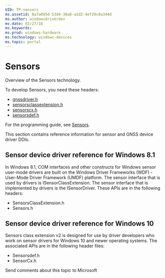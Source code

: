 ```yaml
---
UID: TP:sensors
ms.assetid: 8a7a095d-53d4-30a8-a1d2-4ef29c8a344d
ms.author: windowsdriverdev
ms.date: 02/27/18
ms.keywords: 
ms.prod: windows-hardware
ms.technology: windows-devices
ms.topic: portal
---
```


# Sensors


Overview of the Sensors technology.

To develop Sensors, you need these headers:

 * [gnssdriver.h](..\gnssdriver\index.md)
 * [sensorsclassextension.h](..\sensorsclassextension\index.md)
 * [sensorscx.h](..\sensorscx\index.md)
 * [sensorsdef.h](..\sensorsdef\index.md)

For the programming guide, see [Sensors](https://docs.microsoft.com/en-us/windows-hardware/drivers/sensors).

This section contains reference information for  sensor and GNSS device driver DDIs.

## Sensor device driver reference for Windows 8.1

In Windows 8.1,  COM interfaces and other constructs for Windows sensor user-mode drivers are built on the Windows Driver Frameworks (WDF) - User-Mode Driver Framework (UMDF) platform. The sensor interface that is used by drivers is ISensorClassExtension. The sensor interface that is implemented by drivers is the ISensorDriver. These APIs are in the following headers:

- SensorsClassExtension.h
- Sensors.h

## Sensor device driver reference for Windows 10

 Sensors class extension v2 is designed for use by driver developers who work on sensor drivers for Windows 10 and newer operating systems. The associated APIs are in the following header files:

- Sensorsdef.h
- SensorCx.h

Send comments about this topic to Microsoft

